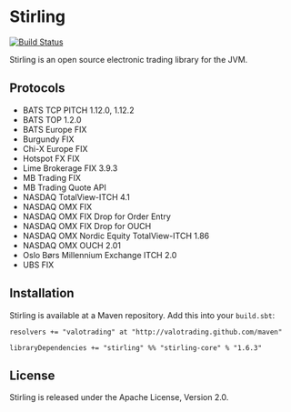 # Stirling

[![Build Status](https://travis-ci.org/valotrading/stirling.png?branch=master)](https://travis-ci.org/valotrading/stirling)

Stirling is an open source electronic trading library for the JVM.


## Protocols

  - BATS TCP PITCH 1.12.0, 1.12.2
  - BATS TOP 1.2.0
  - BATS Europe FIX
  - Burgundy FIX
  - Chi-X Europe FIX
  - Hotspot FX FIX
  - Lime Brokerage FIX 3.9.3
  - MB Trading FIX
  - MB Trading Quote API
  - NASDAQ TotalView-ITCH 4.1
  - NASDAQ OMX FIX
  - NASDAQ OMX FIX Drop for Order Entry
  - NASDAQ OMX FIX Drop for OUCH
  - NASDAQ OMX Nordic Equity TotalView-ITCH 1.86
  - NASDAQ OMX OUCH 2.01
  - Oslo Børs Millennium Exchange ITCH 2.0
  - UBS FIX


## Installation

Stirling is available at a Maven repository. Add this into your `build.sbt`:

    resolvers += "valotrading" at "http://valotrading.github.com/maven"

    libraryDependencies += "stirling" %% "stirling-core" % "1.6.3"


## License

Stirling is released under the Apache License, Version 2.0.
